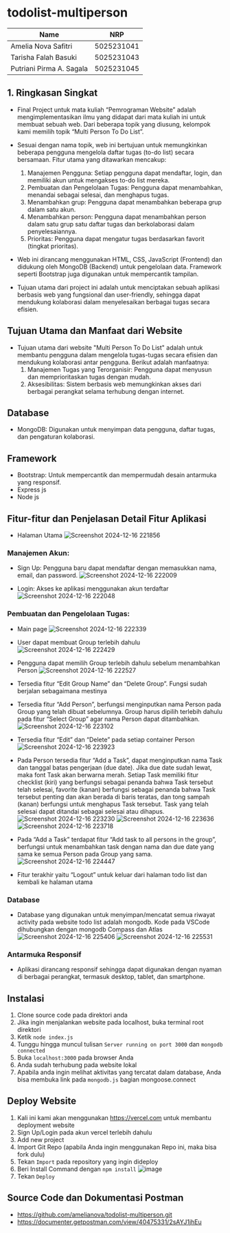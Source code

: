 # todolist-multiperson

| Name           | NRP        | 
| ---            | ---        | 
| Amelia Nova Safitri | 5025231041 | 
| Tarisha Falah Basuki | 5025231043 |
| Putriani Pirma A. Sagala | 5025231045 | 

## 1. Ringkasan Singkat

- Final Project untuk mata kuliah “Pemrograman Website” adalah mengimplementasikan ilmu yang didapat dari mata kuliah ini untuk membuat sebuah web. Dari beberapa topik yang diusung, kelompok kami memilih topik “Multi Person To Do List”. 

- Sesuai dengan nama topik, web ini bertujuan untuk memungkinkan beberapa pengguna mengelola daftar tugas (to-do list) secara bersamaan. Fitur utama yang ditawarkan mencakup:  

  1. Manajemen Pengguna: Setiap pengguna dapat mendaftar, login, dan memiliki akun untuk mengakses to-do list mereka.  
  2. Pembuatan dan Pengelolaan Tugas: Pengguna dapat menambahkan, menandai sebagai selesai, dan menghapus tugas.  
  3. Menambahkan grup: Pengguna dapat menambahkan beberapa grup dalam satu akun.
  4. Menambahkan person: Pengguna dapat menambahkan person dalam satu grup satu daftar tugas dan berkolaborasi dalam penyelesaiannya.  
  5. Prioritas: Pengguna dapat mengatur tugas berdasarkan favorit (tingkat prioritas).

- Web ini dirancang menggunakan HTML, CSS, JavaScript (Frontend) dan didukung oleh MongoDB (Backend) untuk pengelolaan data. Framework seperti Bootstrap juga digunakan untuk mempercantik tampilan.

- Tujuan utama dari project ini adalah untuk menciptakan sebuah aplikasi berbasis web yang fungsional dan user-friendly, sehingga dapat mendukung kolaborasi dalam menyelesaikan berbagai tugas secara efisien.


## Tujuan Utama dan Manfaat dari Website

- Tujuan utama dari website "Multi Person To Do List" adalah untuk membantu pengguna dalam mengelola tugas-tugas secara efisien dan mendukung kolaborasi antar pengguna. Berikut adalah manfaatnya:
  1. Manajemen Tugas yang Terorganisir: Pengguna dapat menyusun dan memprioritaskan tugas dengan mudah.
  2. Aksesibilitas: Sistem berbasis web memungkinkan akses dari berbagai perangkat selama terhubung dengan internet.

## Database

- MongoDB: Digunakan untuk menyimpan data pengguna, daftar tugas, dan pengaturan kolaborasi.

## Framework

- Bootstrap: Untuk mempercantik dan mempermudah desain antarmuka yang responsif.
- Express js
- Node js

## Fitur-fitur dan Penjelasan Detail Fitur Aplikasi

- Halaman Utama
  ![Screenshot 2024-12-16 221856](https://github.com/user-attachments/assets/c0c78132-931d-4d4e-bde2-91e1589e1418)

### Manajemen Akun:
- Sign Up: Pengguna baru dapat mendaftar dengan memasukkan nama, email, dan password.
  ![Screenshot 2024-12-16 222009](https://github.com/user-attachments/assets/c8ad76e4-5dfa-408b-94dc-c401a57c6409)

- Login: Akses ke aplikasi menggunakan akun terdaftar
  ![Screenshot 2024-12-16 222048](https://github.com/user-attachments/assets/64ce4cbc-2898-464f-8b3d-76c4b14c2563)

### Pembuatan dan Pengelolaan Tugas:

- Main page
  ![Screenshot 2024-12-16 222339](https://github.com/user-attachments/assets/6064a0c9-f219-40bd-aff6-1ed26c5fbb5a)

- User dapat membuat Group terlebih dahulu
  ![Screenshot 2024-12-16 222429](https://github.com/user-attachments/assets/89767113-b33b-4bac-8749-7ab72d05bedb)

- Pengguna dapat memilih Group terlebih dahulu sebelum menambahkan Person
  ![Screenshot 2024-12-16 222527](https://github.com/user-attachments/assets/a9a40882-bc82-4f8f-b25c-8b1ff97be9dc)

- Tersedia fitur “Edit Group Name” dan “Delete Group”. Fungsi sudah berjalan sebagaimana mestinya

- Tersedia fitur “Add Person”, berfungsi menginputkan nama Person pada Group yang telah dibuat sebelumnya. Group harus dipilih terlebih dahulu pada fitur “Select Group” agar nama Person dapat ditambahkan.
  ![Screenshot 2024-12-16 223102](https://github.com/user-attachments/assets/bbeb288b-166c-4ba5-8a1d-1e7cf820e57a)

- Tersedia fitur “Edit” dan “Delete” pada setiap container Person
  ![Screenshot 2024-12-16 223923](https://github.com/user-attachments/assets/337205a6-098c-450f-9279-dad5c109897e)

- Pada Person tersedia fitur “Add a Task”, dapat menginputkan nama Task dan tanggal batas pengerjaan (due date). Jika due date sudah lewat, maka font Task akan berwarna merah. Setiap Task memiliki fitur checklist (kiri) yang berfungsi sebagai penanda bahwa Task tersebut telah selesai,  favorite (kanan) berfungsi sebagai penanda bahwa Task tersebut penting dan akan berada di baris teratas, dan tong sampah (kanan) berfungsi untuk menghapus Task tersebut. Task yang telah selesai dapat ditandai sebagai selesai atau dihapus.
  ![Screenshot 2024-12-16 223230](https://github.com/user-attachments/assets/aaf8d7c9-da2e-483f-bcbf-7557baebf673)
  ![Screenshot 2024-12-16 223636](https://github.com/user-attachments/assets/6fbebfbf-8864-49c0-87dd-5f4b740d043d)
  ![Screenshot 2024-12-16 223718](https://github.com/user-attachments/assets/79a90f30-f58c-4883-b795-fa53491756c2)


- Pada “Add a Task” terdapat fitur “Add task to all persons in the group”, berfungsi untuk menambahkan task dengan nama dan due date yang sama ke semua Person pada Group yang sama.
  ![Screenshot 2024-12-16 224447](https://github.com/user-attachments/assets/4f84f9e6-9cce-4c06-8b1d-60032d0e9e7a)

- Fitur terakhir yaitu “Logout” untuk keluar dari halaman todo list dan kembali ke halaman utama

### Database

- Database yang digunakan untuk menyimpan/mencatat semua riwayat activity pada website todo list adalah mongodb. Kode pada VSCode dihubungkan dengan mongodb Compass dan Atlas
  ![Screenshot 2024-12-16 225406](https://github.com/user-attachments/assets/f88df684-8dbc-4caf-8c33-674699efc249)
  ![Screenshot 2024-12-16 225531](https://github.com/user-attachments/assets/8409e89d-0c79-405c-8b63-24b2e625d097)


### Antarmuka Responsif

- Aplikasi dirancang responsif sehingga dapat digunakan dengan nyaman di berbagai perangkat, termasuk desktop, tablet, dan smartphone.

## Instalasi

1. Clone source code pada direktori anda
2. Jika ingin menjalankan website pada localhost, buka terminal root direktori
3. Ketik `node index.js`
4. Tunggu hingga muncul tulisan
   `Server running on port 3000` dan `mongodb connected`
6. Buka `localhost:3000` pada browser Anda
7. Anda sudah terhubung pada website lokal
8. Apabila anda ingin melihat aktivitas yang tercatat dalam database, Anda bisa membuka link pada `mongodb.js` bagian mongoose.connect

## Deploy Website

1. Kali ini kami akan menggunakan https://vercel.com untuk membantu deployment website
2. Sign Up/Login pada akun vercel terlebih dahulu
3. Add new project
4. Import Git Repo (apabila Anda ingin menggunakan Repo ini, maka bisa fork dulu)
5. Tekan `Import` pada repository yang ingin dideploy
6. Beri Install Command dengan `npm install`
   ![image](https://github.com/user-attachments/assets/6bdb5d20-eda0-43d3-a830-a3153ef4b545)
7. Tekan `Deploy`

## Source Code dan Dokumentasi Postman

- https://github.com/amelianova/todolist-multiperson.git
- https://documenter.getpostman.com/view/40475331/2sAYJ1jhEu
